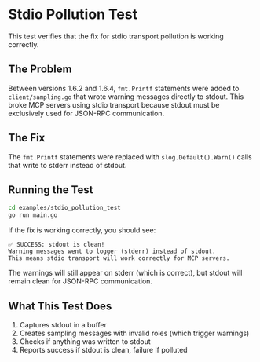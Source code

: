 # Stdio Pollution Test

This test verifies that the fix for stdio transport pollution is working correctly.

## The Problem

Between versions 1.6.2 and 1.6.4, `fmt.Printf` statements were added to `client/sampling.go` that wrote warning messages directly to stdout. This broke MCP servers using stdio transport because stdout must be exclusively used for JSON-RPC communication.

## The Fix

The `fmt.Printf` statements were replaced with `slog.Default().Warn()` calls that write to stderr instead of stdout.

## Running the Test

```bash
cd examples/stdio_pollution_test
go run main.go
```

If the fix is working correctly, you should see:
```
✅ SUCCESS: stdout is clean!
Warning messages went to logger (stderr) instead of stdout.
This means stdio transport will work correctly for MCP servers.
```

The warnings will still appear on stderr (which is correct), but stdout will remain clean for JSON-RPC communication.

## What This Test Does

1. Captures stdout in a buffer
2. Creates sampling messages with invalid roles (which trigger warnings)
3. Checks if anything was written to stdout
4. Reports success if stdout is clean, failure if polluted 
